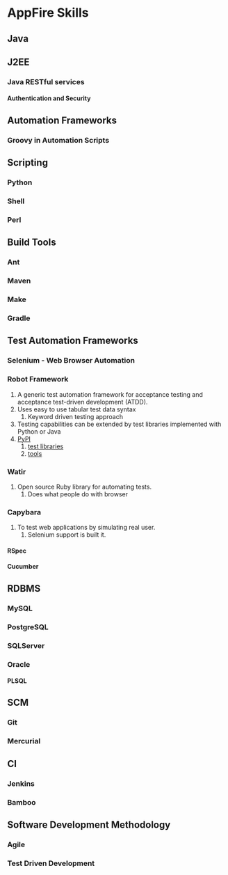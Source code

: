 # AppFire Skills #
## Java ##

## J2EE ##
### **Java RESTful services** ###
#### **Authentication and Security** ####

## Automation Frameworks ##
### **Groovy in Automation Scripts** ###

## Scripting ##
### Python ###
### Shell ###
### Perl ###

## Build Tools ##
### Ant ###
### Maven ###
### **Make** ###
### Gradle ###

## Test Automation Frameworks ##
### **Selenium - Web Browser Automation** ###
### Robot Framework ###
1. A generic test automation framework for acceptance testing and acceptance test-driven development (ATDD).
2. Uses easy to use tabular test data syntax
	1. Keyword driven testing approach
3. Testing capabilities can be extended by test libraries implemented with Python or Java
4. [PyPI](https://pypi.python.org/pypi/robotframework)
	1. [test libraries](http://robotframework.org/#libraries)
	2. [tools](http://robotframework.org/#tools)

### **Watir** ###
1. Open source Ruby library for automating tests.
	1. Does what people do with browser

### Capybara ###
1. To test web applications by simulating real user.
	1. Selenium support is built it.

#### RSpec ####
#### **Cucumber** ####

## RDBMS ##
### MySQL ###
### **PostgreSQL** ###
### **SQLServer** ###
### **Oracle** ###
#### PLSQL ####

## SCM ##
### Git ###
### **Mercurial** ###

## CI ##
### Jenkins ###
### Bamboo ###

## Software Development Methodology ##
### **Agile** ###
### Test Driven Development ###